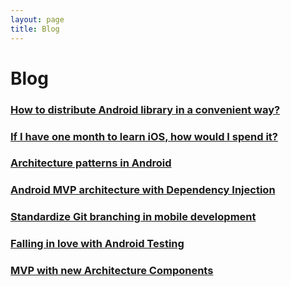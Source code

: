 ```yaml
---
layout: page
title: Blog
---
```

# Blog

### [How to distribute Android library in a convenient way?](https://android.jlelse.eu/how-to-distribute-android-library-in-a-convenient-way-d43fb68304a7)
### [If I have one month to learn iOS, how would I spend it? ](https://android.jlelse.eu/if-i-have-one-month-to-learn-ios-how-would-i-spend-it-a5b2aba87cc2)
### [Architecture patterns in Android](https://android.jlelse.eu/architecture-patterns-in-android-abf99f2b6f70)
### [Android MVP architecture with Dependency Injection](https://android.jlelse.eu/android-mvp-architecture-with-dependency-injection-dee43fe47af0)
### [Standardize Git branching in mobile development](https://android.jlelse.eu/standardize-git-branching-in-mobile-development-7045423330db)
### [Falling in love with Android Testing](https://blog.mindorks.com/falling-in-love-with-android-testing-dd11ffa6ac3e)
### [MVP with new Architecture Components](https://blog.mindorks.com/android-mvp-with-new-architecture-components-7627b7cb8491)
